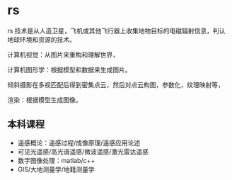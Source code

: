 # rs

rs 技术是从人造卫星，飞机或其他飞行器上收集地物目标的电磁辐射信息，判认地球环境和资源的技术。

计算机视觉：从图片来重构和理解世界，

计算机图形学：根据模型和数据来生成图片。

倾斜摄影在多视匹配后得到密集点云，然后对点云构图，参数化，纹理映射等，

渲染：根据模型生成图像。

## 本科课程

- 遥感概论：遥感过程/成像原理/遥感应用论述
- 可见光遥感/高光谱遥感/微波遥感/激光雷达遥感
- 数字图像处理：matlab/c++
- GIS/大地测量学/地籍测量学
